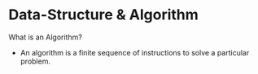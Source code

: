 # Data-Structure & Algorithm


What is an Algorithm?

- An algorithm is a finite sequence of instructions to solve a particular problem.

